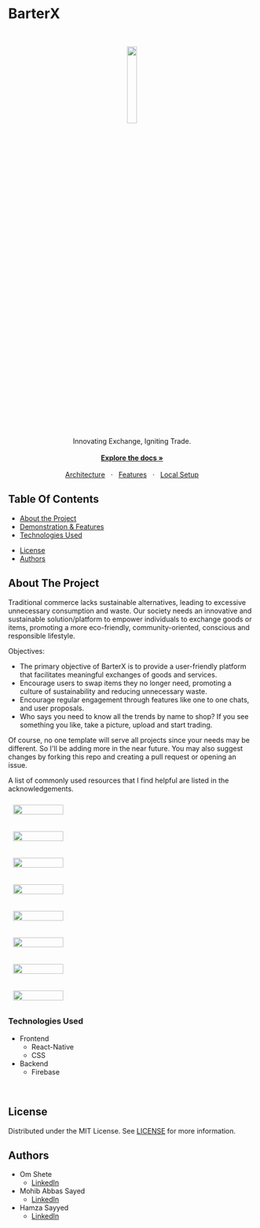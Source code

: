 # BarterX

<br/>

<p align="center">
  <img src="./assets/images/logo_new.png" width="20%" />
</p>

<p align="center">
  Innovating Exchange, Igniting Trade.
  <br />
  <br />
  <a href="#table-of-contents"><b>Explore the docs »</b></a>
  <br />
  <br />
  <a href="#architecture-and-design">Architecture</a>
  &nbsp;&nbsp;·&nbsp;&nbsp;
  <a href="#demonstration">Features</a>
  &nbsp;&nbsp;·&nbsp;&nbsp;
  <a href="#contributing">Local Setup</a>
  <br />
</p>

## Table Of Contents

- [About the Project](#about-the-project)
- [Demonstration & Features](#demonstration)
- [Technologies Used](#technologies-used)
<!-- - [Contributing](#contributing) -->
- [License](#license)
- [Authors](#authors)

## About The Project

Traditional commerce lacks sustainable alternatives, leading to excessive unnecessary consumption and waste. Our society needs an innovative and sustainable solution/platform to empower individuals to exchange goods or items, promoting a more eco-friendly, community-oriented, conscious and responsible lifestyle.

Objectives:

- The primary objective of BarterX is to provide a user-friendly platform that facilitates meaningful exchanges of goods and services.
- Encourage users to swap items they no longer need, promoting a culture of sustainability and reducing unnecessary waste.
- Encourage regular engagement through features like one to one chats, and user proposals.
- Who says you need to know all the trends by name to shop? If you see something you like, take a picture, upload and start trading.

Of course, no one template will serve all projects since your needs may be different. So I'll be adding more in the near future. You may also suggest changes by forking this repo and creating a pull request or opening an issue.

A list of commonly used resources that I find helpful are listed in the acknowledgements.


<p style="display: flex; flex-wrap: wrap; gap: 1em;"> 
   <img src="./assets/demo/IMG-20240804-WA0017.jpg" width="45%" height="45%" style="margin: 10px;" />
   <img src="./assets/demo/IMG-20240804-WA0016.jpg" width="45%" height="45%" style="margin: 10px;" />
</p>

<p style="display: flex; flex-wrap: wrap; gap: 1em;"> 
   <img src="./assets/demo/IMG-20240804-WA0015.jpg" width="45%" height="45%" style="margin: 10px;" />
   <img src="./assets/demo/IMG-20240804-WA0014.jpg" width="45%" height="45%" style="margin: 10px;" />
</p>

<p style="display: flex; flex-wrap: wrap; gap: 1em;"> 
   <img src="./assets/demo/IMG-20240804-WA0020.jpg" width="45%" height="45%" style="margin: 10px;" />
   <img src="./assets/demo/IMG-20240804-WA0018.jpg" width="45%" height="45%" style="margin: 10px;" />
</p>

<p style="display: flex; flex-wrap: wrap; gap: 1em;"> 
   <img src="./assets/demo/IMG-20240804-WA0019.jpg" width="45%" height="45%" style="margin: 10px;" />
   <img src="./assets/demo/IMG-20240804-WA0022.jpg" width="45%" height="45%" style="margin: 10px;" />
</p>


### Technologies Used

- Frontend
  - React-Native
  - CSS
- Backend
  - Firebase

<br />


## License

Distributed under the MIT License. See [LICENSE](https://github.com/MohibSayed/BarterX/blob/main/LICENSE.md) for more information.

## Authors

- Om Shete
  - [LinkedIn](https://www.linkedin.com/in/om-shete-25748522a/)
- Mohib Abbas Sayed
  - [LinkedIn](https://www.linkedin.com/in/mohib-abbas-sayed-83837422a/?utm_source=share&utm_campaign=share_via&utm_content=profile&utm_medium=android_app)
- Hamza Sayyed
  - [LinkedIn](https://shorturl.at/hjAEI)
